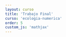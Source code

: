 ```yaml
---
layout: curso
title: 'Trabajo Final'
curso: 'ecologia-numerica'
order: 5
custom_js: 'mathjax'
---
```


